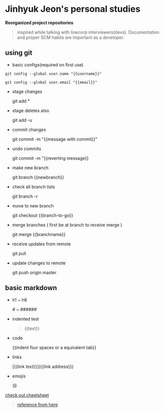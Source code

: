 # Jinhyuk Jeon's personal studies

**Reorganized project repositories**

> inspired while talking with linecorp interviewers(devs). Documentation and proper SCM habits are important as a developer.

## using git

* basic configs(required on first use)

`git config --global user.name "{{username}}"`
    
 `git config --global user.email "{{email}}"`

* stage changes

    git add *

* stage deletes also

    git add -u

* commit changes

    git commit -m "{{message with commit}}"

* undo commits

    git commit -m "{{reverting message}}

* make new branch

    git branch {{newbranch}}

* check all branch lists

    git branch -r

* move to new branch

    git checkout {{branch-to-go}}

* merge branches ( first be at branch to receive merge )

    git merge {{branchname}}

* receive updates from remote

    git pull

* update changes to remote

   git push origin master

## basic markdown

* h1 ~ h6

    \# ~ \#\#\#\#\#\#
    
* indented test

    > {{text}}
    
* code

    {{indent four spaces or a equivalent tab}}
    
* links

    [{{link text}}]({{link address}})
    
* emojis

    :cry:
    
[check out cheetsheet](https://gist.github.com/roachhd/1f029bd4b50b8a524f3c)


> [reference from here](https://gist.github.com/ihoneymon/652be052a0727ad59601)
